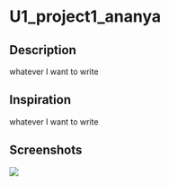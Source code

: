 # U1_project1_ananya
<h2> Description </h2>
<p> whatever I want to write <p>
<h2> Inspiration </h2>
whatever I want to write
<h2> Screenshots </h2>
<img src = "link to the vid"
